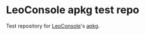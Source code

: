
# LeoConsole apkg test repo

Test repository for
[LeoConsole](https://github.com/BoettcherDasOriginal/LeoConsole)'s
[apkg](https://github.com/alexcoder04/LeoConsole-apkg).

